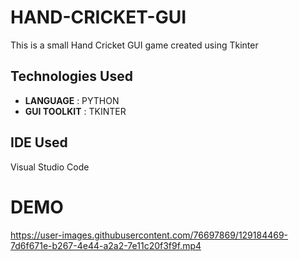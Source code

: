 # HAND-CRICKET-GUI

This is a small Hand Cricket GUI game created using Tkinter

## Technologies Used
- **LANGUAGE** : PYTHON
- **GUI TOOLKIT** : TKINTER

## IDE Used
Visual Studio Code

# DEMO

https://user-images.githubusercontent.com/76697869/129184469-7d6f671e-b267-4e44-a2a2-7e11c20f3f9f.mp4

